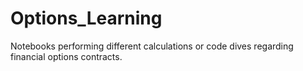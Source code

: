 # Options_Learning
Notebooks performing different calculations or code dives regarding financial options contracts.
